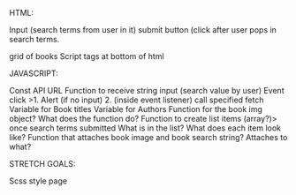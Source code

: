 HTML:

Input (search terms from user in it) 
submit button (click after user pops in search terms. 
<div> grid of books
Script tags at bottom of html


JAVASCRIPT:

Const API URL
Function to receive string input (search value by user)
Event click >1. Alert (if no input) 2. (inside event listener) call specified fetch
Variable for Book titles
Variable for Authors
Function for the book img object? What does the function do?
Function to create list items (array?)> once search terms submitted What is in the list? What does each item look like?
Function that attaches book image and book search string? Attaches to what?



STRETCH GOALS:

Scss style page